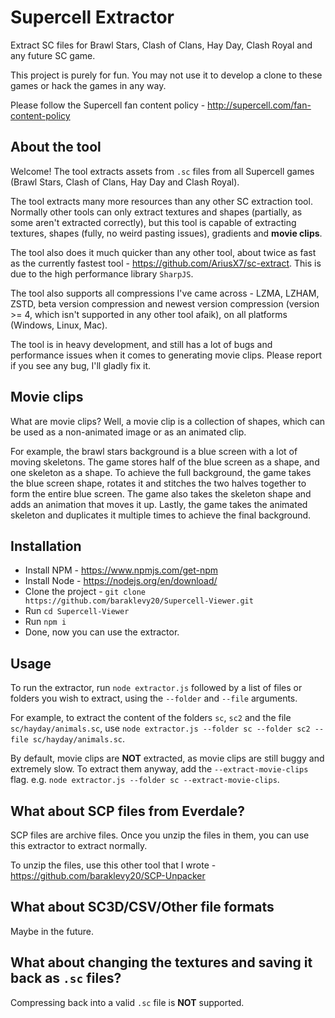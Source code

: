 # Supercell Extractor
Extract SC files for Brawl Stars, Clash of Clans, Hay Day, Clash Royal and any future SC game.

This project is purely for fun. You may not use it to develop a clone to these games or hack the games in any way.

Please follow the Supercell fan content policy - http://supercell.com/fan-content-policy

## About the tool
Welcome! The tool extracts assets from `.sc` files from all Supercell games (Brawl Stars, Clash of Clans, Hay Day and Clash Royal).

The tool extracts many more resources than any other SC extraction tool. Normally other tools can only extract textures and shapes (partially, as some aren't extracted correctly), but this tool is capable of extracting textures, shapes (fully, no weird pasting issues), gradients and **movie clips**.

The tool also does it much quicker than any other tool, about twice as fast as the currently fastest tool - https://github.com/AriusX7/sc-extract. This is due to the high performance library `SharpJS`.

The tool also supports all compressions I've came across - LZMA, LZHAM, ZSTD, beta version compression and newest version compression (version >= 4, which isn't supported in any other tool afaik), on all platforms (Windows, Linux, Mac).

The tool is in heavy development, and still has a lot of bugs and performance issues when it comes to generating movie clips. Please report if you see any bug, I'll gladly fix it.

## Movie clips
What are movie clips? Well, a movie clip is a collection of shapes, which can be used as a non-animated image or as an animated clip.

For example, the brawl stars background is a blue screen with a lot of moving skeletons. The game stores half of the blue screen as a shape, and one skeleton as a shape. To achieve the full background, the game takes the blue screen shape, rotates it and stitches the two halves together to form the entire blue screen. The game also takes the skeleton shape and adds an animation that moves it up. Lastly, the game takes the animated skeleton and duplicates it multiple times to achieve the final background.

## Installation
* Install NPM - https://www.npmjs.com/get-npm
* Install Node - https://nodejs.org/en/download/
* Clone the project - `git clone https://github.com/baraklevy20/Supercell-Viewer.git`
* Run `cd Supercell-Viewer`
* Run `npm i`
* Done, now you can use the extractor.

## Usage
To run the extractor, run `node extractor.js` followed by a list of files or folders you wish to extract, using the `--folder` and `--file` arguments.

For example, to extract the content of the folders `sc`, `sc2` and the file `sc/hayday/animals.sc`, use `node extractor.js --folder sc --folder sc2 --file sc/hayday/animals.sc`.

By default, movie clips are **NOT** extracted, as movie clips are still buggy and extremely slow. To extract them anyway,
add the `--extract-movie-clips` flag. e.g. `node extractor.js --folder sc --extract-movie-clips`.

## What about SCP files from Everdale?
SCP files are archive files. Once you unzip the files in them, you can use this extractor to extract normally.

To unzip the files, use this other tool that I wrote - https://github.com/baraklevy20/SCP-Unpacker

## What about SC3D/CSV/Other file formats
Maybe in the future.

## What about changing the textures and saving it back as `.sc` files?
Compressing back into a valid `.sc` file is **NOT** supported.
